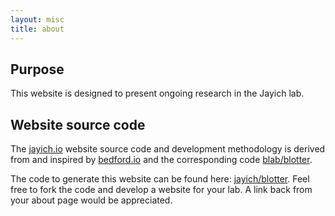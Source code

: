 ```yaml
---
layout: misc
title: about
---
```


## Purpose

This website is designed to present ongoing research in the Jayich lab.

## Website source code

The [jayich.io](http://jayich.io) website source code and development methodology is derived from and inspired by [bedford.io](http://bedford.io) and the corresponding code [blab/blotter](https://github.com/blab/blotter).

The code to generate this website can be found here:  [jayich/blotter](https://github.com/jayich/blotter). Feel free to fork the code and develop a website for your lab. A link back from your about page would be appreciated.
